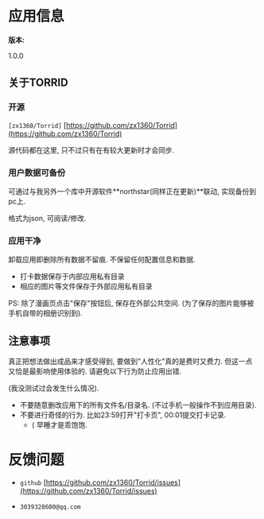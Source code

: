 # 应用信息

**版本:**

1.0.0

## 关于TORRID

### **开源**

`[zx1360/Torrid]` [https://github.com/zx1360/Torrid](https://github.com/zx1360/Torrid)

源代码都在这里, 只不过只有在有较大更新时才会同步.

### 用户数据可备份

可通过与我另外一个库中开源软件**northstar(同样正在更新)**联动, 实现备份到pc上.

格式为json, 可阅读/修改.

### 应用干净

卸载应用即删除所有数据不留痕. 不保留任何配置信息和数据.

- 打卡数据保存于内部应用私有目录
- 相应的图片等文件保存于外部应用私有目录

PS: 除了漫画页点击"保存"按钮后, 保存在外部公共空间. (为了保存的图片能够被手机自带的相册识别到).

## 注意事项

真正把想法做出成品来才感受得到, 要做到"人性化"真的是费时又费力. 但这一点又恰是最影响使用体验的. 请避免以下行为防止应用出错.

(我没测试过会发生什么情况).

- 不要随意删改应用下的所有文件名/目录名. (不过手机一般操作不到应用目录).
- 不要进行奇怪的行为. 比如23:59打开"打卡页", 00:01提交打卡记录.
  - ( 早睡才是乖饱饱.

# 反馈问题

- `github` [https://github.com/zx1360/Torrid/issues](https://github.com/zx1360/Torrid/issues)

- `3039328600@qq.com`

